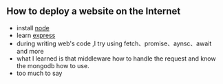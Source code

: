 ## How to deploy a website on the Internet

- install [node](https://github.com/nodejs/node) 
- learn [express](https://github.com/expressjs/express)
- during writing web's code ,I try using fetch、promise、aynsc、await and more
- what I learned is that middleware how to handle the request and know the mongodb how to use.
- too much to say
